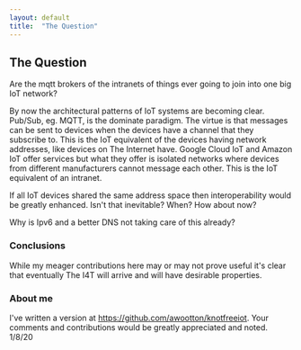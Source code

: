 ```yaml
---
layout: default
title:  "The Question"
---
```


## The Question

Are the mqtt brokers of the intranets of things ever going to join into one big IoT network?

By now the architectural patterns of IoT systems are becoming clear. Pub/Sub, eg. MQTT, is the dominate paradigm. The virtue is that messages can be sent to devices when the devices have a channel that they subscribe to. This is the IoT equivalent of the devices having network addresses, like devices on The Internet have. Google Cloud IoT and Amazon IoT offer services but what they offer is isolated networks where devices from different manufacturers cannot message each other. This is the IoT equivalent of an intranet. 

If all IoT devices shared the same address space then interoperability would be greatly enhanced. Isn't that inevitable? When? How about now?

Why is Ipv6 and a better DNS not taking care of this already? 


### Conclusions

While my meager contributions here may or may not prove useful it's clear that eventually The I4T will arrive and will have desirable properties.

### About me

I've written a version at https://github.com/awootton/knotfreeiot. Your comments and contributions would be greatly appreciated and noted.  1/8/20

<div id="commento"></div>
<script src="https://cdn.commento.io/js/commento.js"></script>
